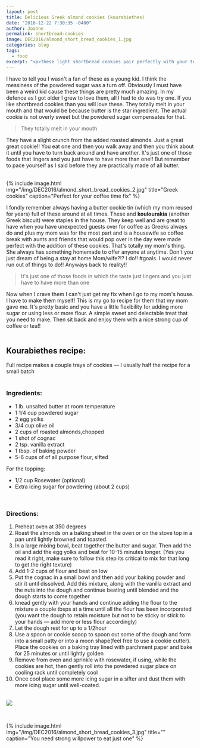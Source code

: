```yaml
---
layout: post
title: Delicious Greek almond cookies (kourabiethes)
date: "2016-12-22 7:30:35 -0400"
author: Joanne
permalink: shortbread-cookies
image: DEC2016/almond_short_bread_cookies_1.jpg
categories: blog
tags:
  - food
excerpt: "<p>These light shortbread cookies pair perfectly with your tea or coffee</p>"
---
```


I have to tell you I wasn't a fan of these as a young kid. I think the messiness of the powdered sugar was a turn off.  Obviously I must have been a weird kid cause these things are pretty much amazing.  In my defence as I got older I grew to love them, all I had to do was try one. If you like shortbread cookies than you will love these. They totally melt in your mouth and that would be because butter is the star ingredient. The actual cookie is not overly sweet but the powdered sugar compensates for that.
<br>

> They totally melt in your mouth

They have a slight crunch from the added roasted almonds. Just a great great cookie!! You eat one and then you walk away and then you think about it until you have to turn back around and have another. It's just one of those foods that lingers and you just have to have more than one!! But remember to pace yourself as I said before they are practically made of all butter.  
<br>

{% include image.html
            img="/img/DEC2016/almond_short_bread_cookies_2.jpg"
            title="Greek cookies"
            caption="Perfect for your coffee time fix" %}

I fondly remember always having a butter cookie tin (which my mom reused for years) full of these around at all times.  These and **koulourakia** (another Greek biscuit) were staples in the house. They keep well and are great to have when you have unexpected guests over for coffee as Greeks always do and plus my mom was for the most part and is a housewife so coffee break with aunts and friends that would pop over in the day were made perfect with the addition of these cookies.  That's totally my mom's thing. She always has something homemade to offer anyone at anytime.  Don't you just dream of being a stay at home Mom/wife?!? I do!! #goals. I would never run out of things to do!! Anyways back to reality!!
<br>

> It's just one of those foods in which the taste just lingers and you just have to have more than one

Now when I crave them I can't just get my fix when I go to my mom's house. I have to make them myself!  This is my go to recipe for them that my mom gave me.  It's pretty basic and you have a little flexibility for adding more sugar or using less or more flour.  A simple sweet and delectable treat that you need to make.  Then sit back and enjoy them with a nice strong cup of coffee or tea!!
<br><br>

## Kourabiethes recipe:
Full recipe makes a couple trays of cookies &mdash; I usually half the recipe for a small batch
<br><br>

### Ingredients:

* 1 lb. unsalted  butter at room temperature
* 1 1/4 cup powdered sugar
* 2 egg yolks
* 3/4 cup olive oil
* 2 cups of roasted almonds,chopped
* 1 shot of cognac
* 2 tsp. vanilla extract
* 1 tbsp. of baking powder
* 5-6 cups of of all purpose flour, sifted

For the topping:

* 1/2 cup Rosewater (optional)
* Extra icing sugar for powdering (about 2 cups)
<br>


### Directions:

1. Preheat oven at 350 degrees
1. Roast the almonds on a baking sheet in the oven or on the stove top in a pan until lightly browned and toasted.  
1. In a large mixing bowl, beat together the butter and sugar. Then add the oil and add the egg yolks and beat for 10-15 minutes longer. (Yes you read it right, make sure to follow this step its critical to mix for that long to get the right texture)
1. Add 1-2 cups of flour and beat on low
1. Put the cognac in a small bowl and then add your baking powder and stir it until dissolved. Add this mixture, along with the vanilla extract and the nuts into the dough and continue beating until blended and the dough starts to come together
1. knead gently with your hands and continue adding the flour to the mixture a couple tbsps at a time until all the flour has been incorporated (you want the dough to retain moisture but not to be sticky or stick to your hands &mdash; add more or less flour accordingly)
1. Let the dough rest for up to a 1/2hour
1. Use a spoon or cookie scoop to spoon out some of the dough and form into a small patty or into a moon shape(feel free to use a cookie cutter). Place the cookies on a baking tray lined with parchment paper and bake for 25 minutes or until lightly golden
1. Remove from oven and sprinkle with rosewater, if using, while the cookies are hot, then gently roll into the powdered sugar place on cooling rack until completely cool
1. Once cool place some more icing sugar in a sifter and dust them with more icing sugar until well-coated.
<br><br>

<p class="apple__news__logo"><a href="https://apple.news/TKVtoVhGUQSuiufA4bqI-gg"><img src="{{ basesite.url }}/img/apple_news.svg" /></a></p>
<br>

{% include image.html
            img="/img/DEC2016/almond_short_bread_cookies_3.jpg"
            title=""
            caption="You need strong willpower to eat just one" %}
